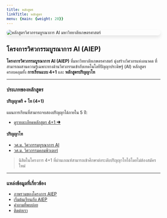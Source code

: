 ```yaml
---
title: หลักสูตร
linkTitle: หลักสูตร
menu: {main: {weight: 20}}
---
```



<img src="/img/banners/aiep-academics.png"
     alt="หลักสูตรวิศวกรรมบูรณาการ AI มหาวิทยาลัยเกษตรศาสตร์"
     style="max-width: 100%; height: auto; margin: 0 0 2rem 0; border-radius: 1rem; box-shadow: 0 6px 12px rgba(0,0,0,0.1); display: block;" />

## โครงการวิศวกรรมบูรณาการ AI (AIEP)

**โครงการวิศวกรรมบูรณาการ AI (AIEP)** 
ที่มหาวิทยาลัยเกษตรศาสตร์ มุ่งสร้างวิศวกรแห่งอนาคต  ที่สามารถผสานความรู้เฉพาะทางด้านวิศวกรรมเข้ากับเทคโนโลยีปัญญาประดิษฐ์ (AI) หลักสูตรครอบคลุมทั้ง **การเรียนแบบ 4+1** และ **หลักสูตรปริญญาโท**

---

###  ประเภทของหลักสูตร

####  ปริญญาตรี + โท (4+1)

แผนการเรียนที่สามารถจบสองปริญญาได้ภายใน 5 ปี:
- [ดูรายละเอียดหลักสูตร 4+1 ➜](/th/docs/4plus1/)

####  ปริญญาโท

- [วศ.ม. วิศวกรรมบูรณาการ AI](/th/docs/master/ai-integrated/)
- [วศ.ม. วิศวกรรมคอมพิวเตอร์](/th/docs/master/computer/)

> นิสิตในโครงการ 4+1 ที่ผ่านเกณฑ์สามารถเข้าศึกษาต่อระดับปริญญาโทได้โดยไม่ต้องสมัครใหม่

---

###  แหล่งข้อมูลที่เกี่ยวข้อง

- [ภาพรวมของโครงการ AIEP](/th/overview/)
- [เริ่มต้นเรียนกับ AIEP](/th/docs/getting-started/)
- [คำถามที่พบบ่อย](/th/docs/faq/)
- [ติดต่อเรา](/th/contact/)
